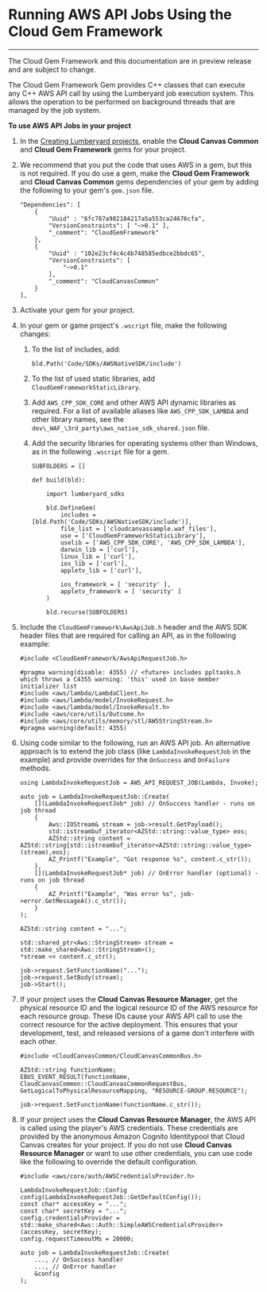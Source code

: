 # Running AWS API Jobs Using the Cloud Gem Framework<a name="cloud-canvas-cgf-aws-api-jobs"></a>

****  
The Cloud Gem Framework and this documentation are in preview release and are subject to change\.

The Cloud Gem Framework Gem provides C\+\+ classes that can execute any C\+\+ AWS API call by using the Lumberyard job execution system\. This allows the operation to be performed on background threads that are managed by the job system\. 

**To use AWS API Jobs in your project**

1. In the [Creating Lumberyard projects](configurator-intro.md), enable the **Cloud Canvas Common** and **Cloud Gem Framework** gems for your project\.

1. We recommend that you put the code that uses AWS in a gem, but this is not required\. If you do use a gem, make the **Cloud Gem Framework** and **Cloud Canvas Common** gems dependencies of your gem by adding the following to your gem's `gem.json` file\.

   ```
   "Dependencies": [
       {
           "Uuid" : "6fc787a982184217a5a553ca24676cfa",
           "VersionConstraints": [ "~>0.1" ],
           "_comment": "CloudGemFramework"
       },
       {
           "Uuid" : "102e23cf4c4c4b748585edbce2bbdc65",
           "VersionConstraints": [
               "~>0.1"
           ],
           "_comment": "CloudCanvasCommon"
       }
   ],
   ```

1. Activate your gem for your project\.

1. In your gem or game project's `.wscript` file, make the following changes:

   1. To the list of includes, add:

      ```
      bld.Path('Code/SDKs/AWSNativeSDK/include')
      ```

   1. To the list of used static libraries, add `CloudGemFrameworkStaticLibrary`\.

   1. Add `AWS_CPP_SDK_CORE` and other AWS API dynamic libraries as required\. For a list of available aliases like `AWS_CPP_SDK_LAMBDA` and other library names, see the `dev\_WAF_\3rd_party\aws_native_sdk_shared.json` file\.

   1. Add the security libraries for operating systems other than Windows, as in the following `.wscript` file for a gem\.

      ```
      SUBFOLDERS = []
      
      def build(bld):
      
          import lumberyard_sdks
      
          bld.DefineGem(
              includes = [bld.Path('Code/SDKs/AWSNativeSDK/include')],
              file_list = ['cloudcanvassample.waf_files'],
              use = ['CloudGemFrameworkStaticLibrary'],
              uselib = ['AWS_CPP_SDK_CORE', 'AWS_CPP_SDK_LAMBDA'],
              darwin_lib = ['curl'],
              linux_lib = ['curl'],
              ios_lib = ['curl'],
              appletv_lib = ['curl'],
              
              ios_framework = [ 'security' ],
              appletv_framework = [ 'security' ]
          )
      
          bld.recurse(SUBFOLDERS)
      ```

1. Include the `CloudGemFramework\AwsApiJob.h` header and the AWS SDK header files that are required for calling an API, as in the following example:

   ```
   #include <CloudGemFramework/AwsApiRequestJob.h>
   
   #pragma warning(disable: 4355) // <future> includes ppltasks.h which throws a C4355 warning: 'this' used in base member initializer list
   #include <aws/lambda/LambdaClient.h>
   #include <aws/lambda/model/InvokeRequest.h>
   #include <aws/lambda/model/InvokeResult.h>
   #include <aws/core/utils/Outcome.h>
   #include <aws/core/utils/memory/stl/AWSStringStream.h>
   #pragma warning(default: 4355)
   ```

1. Using code similar to the following, run an AWS API job\. An alternative approach is to extend the job class \(like `LambdaInvokeRequestJob` in the example\) and provide overrides for the `OnSuccess` and `OnFailure` methods\.

   ```
   using LambdaInvokeRequestJob = AWS_API_REQUEST_JOB(Lambda, Invoke);
   
   auto job = LambdaInvokeRequestJob::Create(
       [](LambdaInvokeRequestJob* job) // OnSuccess handler - runs on job thread
       {
           Aws::IOStream& stream = job->result.GetPayload();
           std::istreambuf_iterator<AZStd::string::value_type> eos;
           AZStd::string content = AZStd::string{std::istreambuf_iterator<AZStd::string::value_type>(stream),eos};
           AZ_Printf("Example", "Got response %s", content.c_str());
       },
       [](LambdaInvokeRequestJob* job) // OnError handler (optional) - runs on job thread
       {
           AZ_Printf("Example", "Was error %s", job->error.GetMessageA().c_str());
       }
   );
   
   AZStd::string content = "...";
   
   std::shared_ptr<Aws::StringStream> stream = std::make_shared<Aws::StringStream>();
   *stream << content.c_str();
   
   job->request.SetFunctionName("...");
   job->request.SetBody(stream);
   job->Start();
   ```

1. If your project uses the **Cloud Canvas Resource Manager**, get the physical resource ID and the logical resource ID of the AWS resource for each resource group\. These IDs cause your AWS API call to use the correct resource for the active deployment\. This ensures that your development, test, and released versions of a game don't interfere with each other\.

   ```
   #include <CloudCanvasCommon/CloudCanvasCommonBus.h>
    
   AZStd::string functionName;
   EBUS_EVENT_RESULT(functionName, CloudCanvasCommon::CloudCanvasCommonRequestBus, GetLogicalToPhysicalResourceMapping, "RESOURCE-GROUP.RESOURCE");
   
   job->request.SetFunctionName(functionName.c_str());
   ```

1. If your project uses the **Cloud Canvas Resource Manager**, the AWS API is called using the player's AWS credentials\. These credentials are provided by the anonymous Amazon Cognito Identitypool that Cloud Canvas creates for your project\. If you do not use **Cloud Canvas Resource Manager** or want to use other credentials, you can use code like the following to override the default configuration\.

   ```
   #include <aws/core/auth/AWSCredentialsProvider.h>
   
   LambdaInvokeRequestJob::Config config(LambdaInvokeRequestJob::GetDefaultConfig());
   const char* accessKey = "...";
   const char* secretKey = "...";
   config.credentialsProvider = std::make_shared<Aws::Auth::SimpleAWSCredentialsProvider>(accessKey, secretKey);
   config.requestTimeoutMs = 20000;
   
   auto job = LambdaInvokeRequestJob::Create(
       ..., // OnSuccess handler
       ..., // OnError handler
       &config
   );
   ```